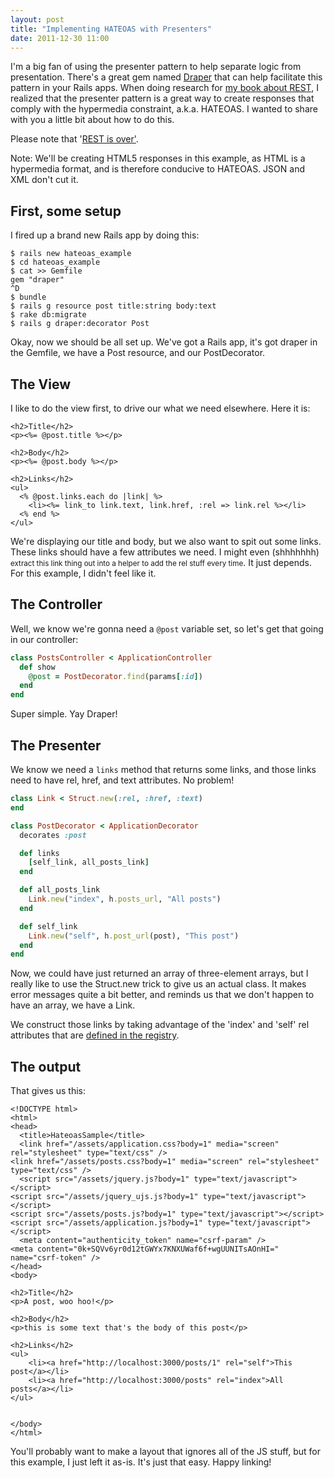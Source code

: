 ```yaml
---
layout: post
title: "Implementing HATEOAS with Presenters"
date: 2011-12-30 11:00
---
```


I'm a big fan of using the presenter pattern to help separate logic from
presentation. There's a great gem named
[Draper](https://github.com/jcasimir/draper) that can help facilitate this
pattern in your Rails apps. When doing research for
[my book about REST](http://designinghypermediaapis.com/), I realized that the presenter
pattern is a great way to create responses that comply with the hypermedia
constraint, a.k.a. HATEOAS. I wanted to share with you a little bit about
how to do this.

Please note that '[REST is over'](/posts/2012-02-23-rest-is-over).

Note: We'll be creating HTML5 responses in this example, as HTML is a hypermedia
format, and is therefore conducive to HATEOAS. JSON and XML don't cut it.

## First, some setup

I fired up a brand new Rails app by doing this:

```
$ rails new hateoas_example
$ cd hateoas_example
$ cat >> Gemfile
gem "draper"
^D
$ bundle
$ rails g resource post title:string body:text
$ rake db:migrate
$ rails g draper:decorator Post
```

Okay, now we should be all set up. We've got a Rails app, it's got draper
in the Gemfile, we have a Post resource, and our PostDecorator.

## The View

I like to do the view first, to drive our what we need elsewhere. Here
it is:

```
<h2>Title</h2>
<p><%= @post.title %></p>

<h2>Body</h2>
<p><%= @post.body %></p>

<h2>Links</h2>
<ul>
  <% @post.links.each do |link| %>
    <li><%= link_to link.text, link.href, :rel => link.rel %></li>
  <% end %>
</ul>
```

We're displaying our title and body, but we also want to spit out some links.
These links should have a few attributes we need. I might even (shhhhhhh)
<small>extract this link thing out into a helper to add the rel stuff every
time</small>. It just depends. For this example, I didn't feel like it.

## The Controller

Well, we know we're gonna need a `@post` variable set, so let's get that going
in our controller:

``` ruby 
class PostsController < ApplicationController
  def show
    @post = PostDecorator.find(params[:id])
  end
end
```

Super simple. Yay Draper!

## The Presenter

We know we need a `links` method that returns some links, and those links need to
have rel, href, and text attributes. No problem!

``` ruby
class Link < Struct.new(:rel, :href, :text)
end

class PostDecorator < ApplicationDecorator
  decorates :post

  def links
    [self_link, all_posts_link]
  end

  def all_posts_link
    Link.new("index", h.posts_url, "All posts")
  end

  def self_link
    Link.new("self", h.post_url(post), "This post")
  end
end
```

Now, we could have just returned an array of three-element arrays, but
I really like to use the Struct.new trick to give us an actual class.
It makes error messages quite a bit better, and reminds us that we
don't happen to have an array, we have a Link.

We construct those links by taking advantage of the 'index' and 'self' rel
attributes that are [defined in the registry](http://www.iana.org/assignments/link-relations/link-relations.xml).

## The output

That gives us this:

```
<!DOCTYPE html>
<html>
<head>
  <title>HateoasSample</title>
  <link href="/assets/application.css?body=1" media="screen" rel="stylesheet" type="text/css" />
<link href="/assets/posts.css?body=1" media="screen" rel="stylesheet" type="text/css" />
  <script src="/assets/jquery.js?body=1" type="text/javascript"></script>
<script src="/assets/jquery_ujs.js?body=1" type="text/javascript"></script>
<script src="/assets/posts.js?body=1" type="text/javascript"></script>
<script src="/assets/application.js?body=1" type="text/javascript"></script>
  <meta content="authenticity_token" name="csrf-param" />
<meta content="0k+SQVv6yr0d12tGWYx7KNXUWaf6f+wgUUNITsAOnHI=" name="csrf-token" />
</head>
<body>

<h2>Title</h2>
<p>A post, woo hoo!</p>

<h2>Body</h2>
<p>this is some text that's the body of this post</p>

<h2>Links</h2>
<ul>
    <li><a href="http://localhost:3000/posts/1" rel="self">This post</a></li>
    <li><a href="http://localhost:3000/posts" rel="index">All posts</a></li>
</ul>


</body>
</html>
```

You'll probably want to make a layout that ignores all of the JS stuff, but
for this example, I just left it as-is. It's just that easy. Happy linking!

